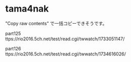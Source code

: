 # tama4nak

"Copy raw contents" で一括コピーできそうです。




part125    
ttps://rio2016.5ch.net/test/read.cgi/twwatch/1733051147/

part126    
ttps://rio2016.5ch.net/test/read.cgi/twwatch/1734616026/
